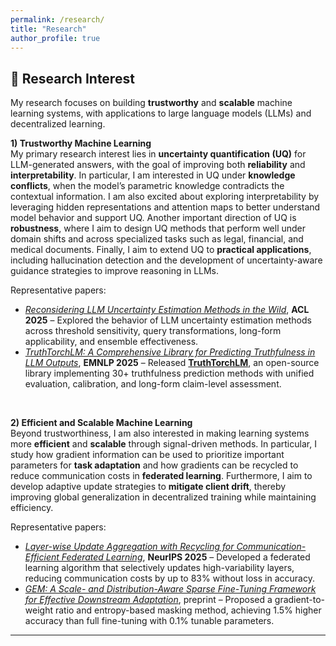 ```yaml
---
permalink: /research/
title: "Research"
author_profile: true
---
```



## 🔬 Research Interest  

My research focuses on building **trustworthy** and **scalable** machine learning systems, with applications to large language models (LLMs) and decentralized learning.  

**1) Trustworthy Machine Learning**  
My primary research interest lies in **uncertainty quantification (UQ)** for LLM-generated answers, with the goal of improving both **reliability** and **interpretability**. In particular, I am interested in UQ under **knowledge conflicts**, when the model’s parametric knowledge contradicts the contextual information. I am also excited about exploring interpretability by leveraging hidden representations and attention maps to better understand model behavior and support UQ. Another important direction of UQ is **robustness**, where I aim to design UQ methods that perform well under domain shifts and across specialized tasks such as legal, financial, and medical documents. Finally, I aim to extend UQ to **practical applications**, including hallucination detection and the development of uncertainty-aware guidance strategies to improve reasoning in LLMs.

Representative papers:  
- [*Reconsidering LLM Uncertainty Estimation Methods in the Wild*](https://arxiv.org/abs/2506.01114), **ACL 2025** – Explored the behavior of LLM uncertainty estimation methods across threshold sensitivity, query transformations, long-form applicability, and ensemble effectiveness.  
- [*TruthTorchLM: A Comprehensive Library for Predicting Truthfulness in LLM Outputs*](https://arxiv.org/abs/2507.08203), **EMNLP 2025** – Released [**TruthTorchLM**](https://github.com/Ybakman/TruthTorchLM), an open-source library implementing 30+ truthfulness prediction methods with unified evaluation, calibration, and long-form claim-level assessment.  

<br>

**2) Efficient and Scalable Machine Learning**  
Beyond trustworthiness, I am also interested in making learning systems more **efficient** and **scalable** through signal-driven methods. In particular, I study how gradient information can be used to prioritize important parameters for **task adaptation** and how gradients can be recycled to reduce communication costs in **federated learning**. Furthermore, I aim to develop adaptive update strategies to **mitigate client drift**, thereby improving global generalization in decentralized training while maintaining efficiency.

Representative papers:  
- [*Layer-wise Update Aggregation with Recycling for Communication-Efficient Federated Learning*](https://www.arxiv.org/abs/2503.11146), **NeurIPS 2025** – Developed a federated learning algorithm that selectively updates high-variability layers, reducing communication costs by up to 83% without loss in accuracy.  
- [*GEM: A Scale- and Distribution-Aware Sparse Fine-Tuning Framework for Effective Downstream Adaptation*](https://arxiv.org/abs/2508.16191), preprint – Proposed a gradient-to-weight ratio and entropy-based masking method, achieving 1.5% higher accuracy than full fine-tuning with 0.1% tunable parameters.  

---



<!--
---
## 🌱 Ongoing Research (Coming soon!)

**Scale-Aware and Distribution-Sensitive Fine-Tuning**  
A parameter scale-aware and layer distribution-sensitive parameter-efficient fine-tuning framework

**In-Context Uncertainty Estimation**  
Uncertainty Quantification on knowledge conflict scenarios

**Foundational Modeling for AC-OPF with Federated Learning**  
Building a foundational GNN-based model for solving AC Optimal Power Flow (AC-OPF) problems using federated learning
-->
